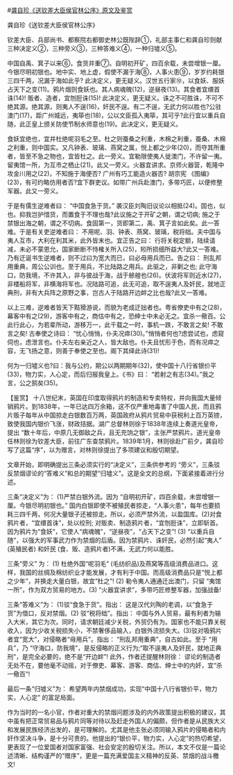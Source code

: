 #[龚自珍《送钦差大臣侯官林公序》原文及鉴赏](https://www.vrrw.net/wx/10370.html)

龚自珍《送钦差大臣侯官林公序》

钦差大臣、兵部尚书、都察院右都御史林公既陛辞①，礼部主事仁和龚自珍则献三种决定义②，三种旁义③，三种答难义④，一种归墟义⑤。

中国自禹、箕子以来⑥，食货并重⑦。自明初开矿，四百余载，未尝增银一厘。今银尽明初银也。地中实、地上虚，假使不漏于海⑧，人事火患⑨，岁岁约耗银三四千两，况漏于海如此乎? 此决定义，更无疑义。汉世五行家⑩，以食妖、服妖占天下之变(11)。鸦片烟则食妖也。其人病魂魄(12)，逆昼夜(13)。其食者宜缳首诛(14)! 贩者、造者，宜刎脰诛(15)! 此决定义，更无疑义。诛之不可胜诛，不可不绝其源。绝其源，则夷人不逞(16)，奸民不逞。有二不逞，无武力何以胜也?公驻澳门(17)，距广州城远，夷筚也(18)，公以文臣孤入夷筚，其可乎?此行宜以重兵自随，此正皇上颁关防使节制水师意也(19)。此决定义，更无疑义。

食妖宜绝也，宜并杜绝呢羽毛之至。杜之则蚕桑之利重，木棉之利重，蚕桑、木棉之利重，则中国实。又凡钟表、玻璃、燕窝之属，悦上都之少年(20)，而夺其所重者，皆至不急之物也，宜皆杜之。此一旁义。宜勒限使夷人徙澳门，不许留一夷。留夷馆一所，为互市之栖止(21)。此又一旁义。火器宜讲求。京师火器营，乾隆中攻金川用之(22)，不知施于海便否? 广州有巧工能造火器否? 胡宗宪 《图编》(23)，有可约略仿用者否?宜下群吏议。如带广州兵赴澳门，多带巧匠，以便修整军器。此又一旁义。

于是有儒生逆难者曰： “中国食急于货。” 袭汉臣刘陶旧议论以相抵(24)。固也，似也。抑我岂护惜货，而置食于不理也哉?此议施之于开矿之朝，谓之切病; 施之于禁银出海之朝，谓之不切病。食固第一，货即第二，禹、箕子言如此矣。此一答难。于是有关吏逆难者曰： 不用呢、羽、钟表、燕窝、玻璃，税将绌。夫中国与夷人互市，大利在利其米，此外皆末也。宜正告之曰： 行将关税定额，陆续请减，未必不蒙恩允，国家断断不恃榷关所入(25)，矧所损细所益大?此又一答难。乃有迂诞书生逆难者，则不过曰为宽大而已，曰必毋用兵而已。告之曰： 刑乱邦用重典，周公公训也。至于用兵，不比陆路之用兵。此驱之，非剿之也; 此守海口，防我境，不许其入，非与彼战于海，战于艅艎也(26)。伏波将军则近水(27)，非楼船将军，非横海将军也。况陆路可追，此无可追，取不逞夷人及奸民，就地正典刑，非有大兵阵之原野之事，岂古人于陆路开边衅之比也哉?此又一答难。

以上三难，逆难者皆天下黠猾游说，而貌为老成迂拙者也。粤省僚吏中有之(28)，幕客中有之(29)，游客中有之，商估中有之，恐绅士中未必无之。宜杀一儆百。公此行此心，为若辈所动，游移万一，此千载之一时，事机一跌，不敢言之矣! 不敢言之矣! 古奉使之诗曰： “忧心悄悄，仆夫况瘁(30)。”悄悄者何也?虑尝试也，虑窥伺也，虑泄言也。仆夫左右亲近之人，皆大敌也。仆夫且忧形于色，而有况瘁之容，无飞扬之意，则善于奉使之至也。阁下其绎此诗(31)!

何为一归墟义也?曰：我与公约，期公以两期期年(32)，使中国十八行省银价平(33)，物力实，人心定，而后归报我皇上。《书》曰： “若射之有志(34)。”我之言，公之鹄矣(35)。



【鉴赏】 十八世纪末，英国在印度取得鸦片的制造和专卖特权，并向我国大量倾销鸦片。到1838年，一年已达四万余箱，这不仅严重地毒害了中国人民，而且鸦片贩子每年从中国掠走白银数百万两，英国政府从鸦片贸易中获税利上百万英镑，致使我国内银价飞涨，财政拮据。湖广总督林则徐于1838年连续上奏道光皇帝，提出 “数十年后，中原几无御敌之兵，且无充饷之银”，主张严禁鸦片。道光皇帝任林则徐为钦差大臣，前往广东查禁鸦片。1839年1月，林则徐赴广前夕，龚自珍写了这篇“序”，以为赠言，对林则徐提出了多项建议和殷切期望。

文章开始，即明确提出三条必须实行的“决定义”，三条供参考的 “旁义”，三条驳反禁烟谬论的“答难义”和总的期望“归墟义”。这是全文的总纲，下面紧接着进行分述。

三条“决定义”为： (1)严禁白银外流。因为 “自明初开矿，四百余载，未尝增银一厘。今银尽明初银也。” 国内白银即使不被殖民者掠走，“人事火患”，每年也要损耗三四千两，何况大量银子还被掠走。所以，必须严禁外流，以盈国库。(2)对食鸦片者，“宜缳首诛”，处以绞刑; 对贩卖、制造鸦片者，“宜刎脰诛”，立即斩首。因为鸦片为“食妖”，它使人“病魂魄”，“逆昼夜”，“占天下之变”! (3) “以重兵自随”，以强大的军事武力作为禁烟的后盾。因为禁鸦片、诛奸民，必然引起“夷人” (英殖民者) 和奸民 (食、贩、造鸦片者)不满，无武力何以能胜。

三条“旁义” 为： (1) 杜绝外国“呢羽毛” (毛纺织品)及燕窝等高级消费品进口。这样，我国的丝绸及棉纺织业才能发展，才有利于中国。而高级消费品只是“悦上都之少年”，并换走大量白银，故宜“杜之”! (2) 勒令夷人通通迁出澳门，只留 “夷馆一所”，作为双方贸易的地方。(3) “火器宜讲求”，多带巧匠修整军器，加强战备!

三条“答难义”为： (1)驳“食急于货”。指出： 这是汉代刘陶的老调，以“食急于货”为借口，反对禁烟。(2) 驳“税将绌”。指出： 中国与外人贸易，最有利者为输入大米，其它为次。同时，请求朝廷减少关税，外贸仍有为。国家也不能只靠关税收入，因为少收关税损失小，不禁奢侈品输入，白银外流损失大。(3)驳对吸鸦片者宜“宽大”，对侵略者“毋用兵”。指出： “刑乱邦用重典”，自古如此。至于 “用兵”，乃 “守海口，防我境”，是反侵略的正义行为;“取不逞夷人及奸民，就地正典刑”，是完全必要的，绝不是“开边衅”! 此外，作者还提醒林则徐： 谬论的制造者无处不在，要他毫不动摇，对于僚吏、幕客、游客、商估、绅士中的内奸，宜“杀一儆百”!

最后一条“归墟义”为： 希望两年内禁烟成功，实现“中国十八行省银价平，物力实，人心定” 的富足局面。

作为当时的一名小官，作者对重大的禁烟问题涉及的内外政策提出积极的建议，其中虽有把正常贸易品与鸦片同等对待以及赶走外国人的偏颇，但作者是从民族大义和发展民族经济出发的，是可理解的。尤其是他主张必须同输入鸦片的侵略者和内奸作坚决斗争，是十分可贵的。他提出的“银价平，物力实，人心定”的热切希望，更表现了一位爱国者对国家富强、社会安定的殷切关注。所以，本文不仅是一篇论述清晰、结构谨严的“赠序”，更是一篇充满爱国主义精神的反英、禁烟的战斗檄文!

